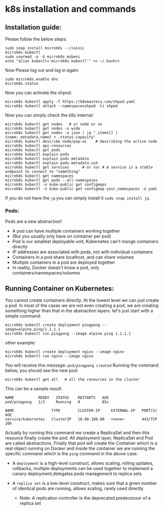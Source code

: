 # k8s installation and commands

## Installation guide:
Please follow the below steps:
```shell
sudo snap install microk8s --classic
microk8s.kubectl
sudo usermod -a -G microk8s msbeni
echo "alias kubectl='microk8s.kubectl'" >> ~/.bashrc
```
Now Please log out and log in again:
```shell
sudo microk8s.enable dns
microk8s.status
```

Now you can activate the shpod:
```shell
microk8s kubectl apply -f https://k8smastery.com/shpod.yaml
microk8s kubectl attach --namespace=shpod -ti shpod
```

Now you can simply check the k8s internal:
```shell
microk8s kubectl get nodes   # or node or no
microk8s kubectl get nodes -o wide
microk8s kubectl get nodes -o json | jq ".items[] | {name:.metadata.name} + .status.capacity"
microk8s kubectl describe node/pop-os    # describing the active node 
microk8s kubectl api-resources
microk8s kubectl get pods
microk8s kubectl explain pods
microk8s kubectl explain pods.metadata
microk8s kubectl explain pods.metadata.uid
microk8s kubectl get services      # or svc # A service is a stable endpoint to connect to "something"
microk8s kubectl get namespaces
microk8s kubectl get pods --all-namespaces
microk8s kubectl -n kube-public get configmaps
microk8s kubectl -n kube-public get configmap your_namespaces -o yaml
```
If you do not have the ```jq``` you can simply install it ```sudo snap install jq```.

### Pods:
Pods are a new abstraction!

- A pod can have multiple containers working together
- (But you usually only have on container per pod)
- Pod is our smallest deployable unit; Kubernetes can't mange containers directly
- IP addresses are associated with pods, not with individual containers
- Containers in a pod share localhost, and can share volumes
- Multiple containers in a pod are deployed together
- In reality, Docker doesn't know a pod, only containers/namespaces/volumes

## Running Container on Kubernetes:
You cannot create containers directly. At the lowest level we can just create a pod. In most of the cases
we are not even creating a pod, we are creating something higher than that in the abstraction layers. let's
just start with a simple command:
```shell
microk8s kubectl create deployment pingpong --image=alpine.ping/1.1.1.1
microk8s kubectl run pingpong --image alpine ping 1.1.1.1
```
other example:
```shell
microk8s kubectl create deployment nginx --image nginx
microk8s kubectl run nginx --image nginx
```
You will receive this message: ```pod/pingpong created```
Running the command below, you should see the new pod:
```shell
microk8s kubectl get all   # all the resources in the cluster
```
This can be a sample result:
```shell
NAME           READY   STATUS    RESTARTS   AGE
pod/pingpong   1/1     Running   0          85s

NAME                 TYPE        CLUSTER-IP     EXTERNAL-IP   PORT(S)   AGE
service/kubernetes   ClusterIP   10.00.100.00   <none>        443/TCP   20h

```
Actually by running this command we create a ReplicaSet and then this resource finally create the pod.
All deployment layer, ReplicaSet and Pod are called abstractions. Finally that pod will create the 
Container which is a real object running on Docker and inside the container we are running the specific command 
which is the ```ping``` command in the above case.

- A ```deployment``` is a high-level construct, allows scaling, rolling updates, rollbacks, 
  multiple deployments can be used together to implement a canary deployment,delegates 
  pods management to replica sets

- A ```replica set``` is a low-level construct, makes sure that a given number of identical pods are running, 
  allows scaling, rarely used directly

    - Note: A replication controller is the deprecated predecessor of a replica set


